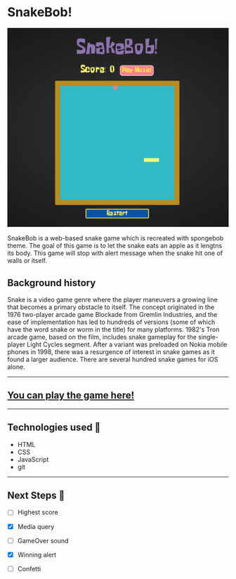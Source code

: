 
# SnakeBob!

![SnakeBob image!](/assets/snakeBob-screenshot.png "snakeBob")

SnakeBob is a web-based snake game which is recreated with spongebob theme. The goal of this game is to let the snake eats an apple as it lengtns its body. This game will stop with alert message when the snake hit one of walls or itself.

## Background history

Snake is a video game genre where the player maneuvers a growing line that becomes a primary obstacle to itself. The concept originated in the 1976 two-player arcade game Blockade from Gremlin Industries, and the ease of implementation has led to hundreds of versions (some of which have the word snake or worm in the title) for many platforms. 1982's Tron arcade game, based on the film, includes snake gameplay for the single-player Light Cycles segment. After a variant was preloaded on Nokia mobile phones in 1998, there was a resurgence of interest in snake games as it found a larger audience. There are several hundred snake games for iOS alone.

---

## [You can play the game here!](https://snake-growth-game.surge.sh/)

---

## Technologies used 💾

- HTML
- CSS
- JavaScript
- git
  
---

## Next Steps 🧊

- [ ] Highest score
- [x] Media query
- [ ] GameOver sound
- [x] Winning alert
- [ ] Confetti

